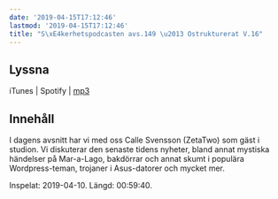 ```yaml
---
date: '2019-04-15T17:12:46'
lastmod: '2019-04-15T17:12:46'
title: "S\xE4kerhetspodcasten avs.149 \u2013 Ostrukturerat V.16"
---
```

## Lyssna

iTunes \| Spotify \| [mp3](http://traffic.libsyn.com/sakerhetspodcasten/2019-04-10_Sakerhetspodcasten.mp3)


## Innehåll

I dagens avsnitt har vi med oss Calle Svensson (ZetaTwo) som gäst i studion. Vi diskuterar
den senaste tidens nyheter, bland annat mystiska händelser på Mar-a-Lago, bakdörrar
och annat skumt i populära Wordpress-teman, trojaner i Asus-datorer och mycket mer.

Inspelat: 2019-04-10. Längd: 00:59:40.
